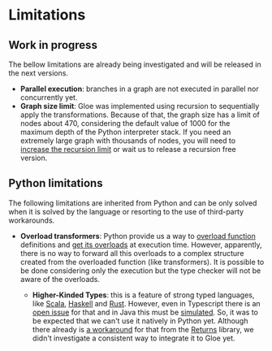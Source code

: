 
# Limitations

## Work in progress

The bellow limitations are already being investigated and will be released in the next versions.

- **Parallel execution**: branches in a graph are not executed in parallel nor concurrently yet.
- **Graph size limit**: Gloe was implemented using recursion to sequentially apply the transformations. Because of that, the graph size has a limit of nodes about 470, considering the default value of 1000 for the maximum depth of the Python interpreter stack. If you need an extremely large graph with thousands of nodes, you will need to [increase the recursion limit](https://docs.python.org/3/library/sys.html#sys.setrecursionlimit) or wait us to release a recursion free version.

## Python limitations

The following limitations are inherited from Python and can be only solved when it is solved by the language or resorting to the use of third-party workarounds.

- **Overload transformers**: Python provide us a way to [overload function](https://docs.python.org/3/library/typing.html#typing.overload) definitions and [get its overloads](https://docs.python.org/3/library/typing.html#typing.get_overloads) at execution time. However, apparently, there is no way to forward all this overloads to a complex structure created from the overloaded function (like transformers). It is possible to be done considering only the execution but the type checker will not be aware of the overloads.

  - **Higher-Kinded Types**: this is a feature of strong typed languages, like [Scala](https://www.baeldung.com/scala/higher-kinded-types), [Haskell](https://serokell.io/blog/kinds-and-hkts-in-haskell) and [Rust](https://hugopeters.me/posts/14/). However, even in Typescript there is an [open issue](https://github.com/microsoft/TypeScript/issues/1213) for that and in Java this must be [simulated](https://medium.com/@johnmcclean/simulating-higher-kinded-types-in-java-b52a18b72c74). So, it was to be expected that we can't use it natively in Python yet. Although there already is [a workaround](https://returns.readthedocs.io/en/latest/pages/hkt.html) for that from the [Returns](https://returns.readthedocs.io) library, we didn't investigate a consistent way to integrate it to Gloe yet.
